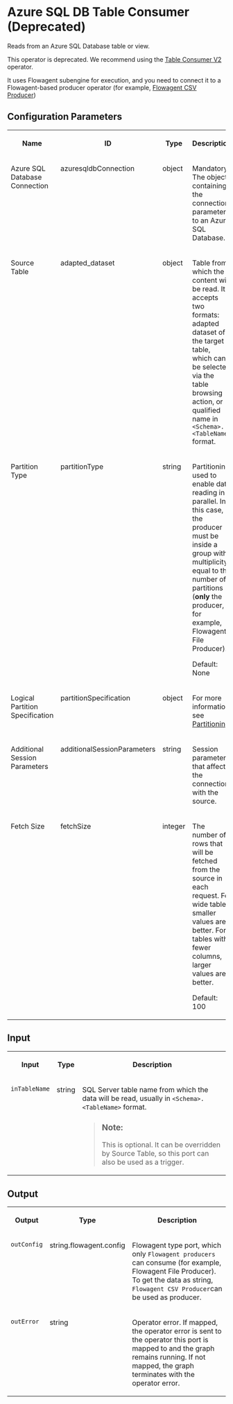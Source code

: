 <!-- loioe9b708d3aaa84b189a2b987b4f17fdf9 -->

# Azure SQL DB Table Consumer \(Deprecated\)

Reads from an Azure SQL Database table or view.



This operator is deprecated. We recommend using the [Table Consumer V2](table-consumer-v2-1e5f0ee.md) operator.

It uses Flowagent subengine for execution, and you need to connect it to a Flowagent-based producer operator \(for example, [Flowagent CSV Producer](flowagent-csv-producer-eb59df8.md)\)



<a name="loioe9b708d3aaa84b189a2b987b4f17fdf9__section_sq1_nf3_vdb"/>

## Configuration Parameters


<table>
<tr>
<th valign="top">

Name

</th>
<th valign="top">

ID

</th>
<th valign="top">

Type

</th>
<th valign="top">

Description

</th>
</tr>
<tr>
<td valign="top">

Azure SQL Database Connection

</td>
<td valign="top">

azuresqldbConnection

</td>
<td valign="top">

object

</td>
<td valign="top">

Mandatory. The object containing the connection parameters to an Azure SQL Database.

</td>
</tr>
<tr>
<td valign="top">

Source Table

</td>
<td valign="top">

adapted\_dataset

</td>
<td valign="top">

object

</td>
<td valign="top">

Table from which the content will be read. It accepts two formats: adapted dataset of the target table, which can be selected via the table browsing action, or qualified name in `<Schema>.<TableName>` format.

</td>
</tr>
<tr>
<td valign="top">

Partition Type

</td>
<td valign="top">

partitionType

</td>
<td valign="top">

string

</td>
<td valign="top">

Partitioning used to enable data reading in parallel. In this case, the producer must be inside a group with multiplicity equal to the number of partitions \(**only** the producer, for example, Flowagent File Producer\).

Default: None

</td>
</tr>
<tr>
<td valign="top">

Logical Partition Specification

</td>
<td valign="top">

partitionSpecification

</td>
<td valign="top">

object

</td>
<td valign="top">

For more information, see [Partitioning](partitioning-86085d9.md).

</td>
</tr>
<tr>
<td valign="top">

Additional Session Parameters

</td>
<td valign="top">

additionalSessionParameters

</td>
<td valign="top">

string

</td>
<td valign="top">

Session parameters that affect the connection with the source.

</td>
</tr>
<tr>
<td valign="top">

Fetch Size

</td>
<td valign="top">

fetchSize

</td>
<td valign="top">

integer

</td>
<td valign="top">

The number of rows that will be fetched from the source in each request. For wide tables, smaller values are better. For tables with fewer columns, larger values are better.

Default: 100

</td>
</tr>
</table>



<a name="loioe9b708d3aaa84b189a2b987b4f17fdf9__section_knq_5f3_vdb"/>

## Input


<table>
<tr>
<th valign="top">

Input

</th>
<th valign="top">

Type

</th>
<th valign="top">

Description

</th>
</tr>
<tr>
<td valign="top">

`inTableName` 

</td>
<td valign="top">

string

</td>
<td valign="top">

SQL Server table name from which the data will be read, usually in `<Schema>.<TableName>` format.

> ### Note:  
> This is optional. It can be overridden by Source Table, so this port can also be used as a trigger.



</td>
</tr>
</table>



<a name="loioe9b708d3aaa84b189a2b987b4f17fdf9__section_swc_cg3_vdb"/>

## Output


<table>
<tr>
<th valign="top">

Output

</th>
<th valign="top">

Type

</th>
<th valign="top">

Description

</th>
</tr>
<tr>
<td valign="top">

`outConfig` 

</td>
<td valign="top">

string.flowagent.config

</td>
<td valign="top">

Flowagent type port, which only `Flowagent producers` can consume \(for example, Flowagent File Producer\). To get the data as string, `Flowagent CSV Producer`can be used as producer.

</td>
</tr>
<tr>
<td valign="top">

`outError` 

</td>
<td valign="top">

string

</td>
<td valign="top">

Operator error. If mapped, the operator error is sent to the operator this port is mapped to and the graph remains running. If not mapped, the graph terminates with the operator error.

</td>
</tr>
</table>

